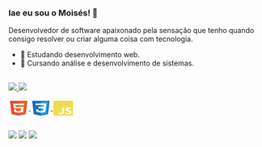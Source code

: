 ### Iae eu sou o Moisés! 👋
Desenvolvedor de software apaixonado pela sensação que tenho quando consigo resolver ou criar alguma coisa com tecnologia.
- 🔭 Estudando desenvolvimento web.
- 🌱 Cursando análise e desenvolvimento de sistemas.
 ##
<div style="display: flex"><br>
  <a href="https://github.com/Moises-Amorim">
  <img height="180em" src="https://github-readme-stats.vercel.app/api?username=moises-amorim&show_icons=true&theme=dark&include_all_commits=true&count_private=true"/>
  <img height="180em" src="https://github-readme-stats.vercel.app/api/top-langs/?username=moises-amorim&layout=compact&langs_count=7&theme=dark"/>
</div>
<div style="display: inline_block"><br>
  <img align="center" alt="Moises-HTML" height="30" width="40" src="https://raw.githubusercontent.com/devicons/devicon/master/icons/html5/html5-original.svg">
  <img align="center" alt="Moises-CSS" height="30" width="40" src="https://raw.githubusercontent.com/devicons/devicon/master/icons/css3/css3-original.svg">
  <img align="center" alt="Moises-Js" height="30" width="40" src="https://raw.githubusercontent.com/devicons/devicon/master/icons/javascript/javascript-plain.svg">
</div>
  
   ##
  
  <div> 
 <a href="https://discord.gg/Moisés#0973" target="_blank"><img src="https://img.shields.io/badge/Discord-7289DA?style=for-the-badge&logo=discord&logoColor=white"     target="_blank"></a> 
  <a href = "mailto:moisesna.deus@gmail.com"><img src="https://img.shields.io/badge/Gmail-D14836?style=for-the-badge&logo=gmail&logoColor=white" target="_blank"></a>
  <a href="https://www.linkedin.com/in/moisés-nascimento/" target="_blank"><img src="https://img.shields.io/badge/-LinkedIn-%230077B5?style=for-the-badge&logo=linkedin&logoColor=white" target="_blank"></a> 
</div>
